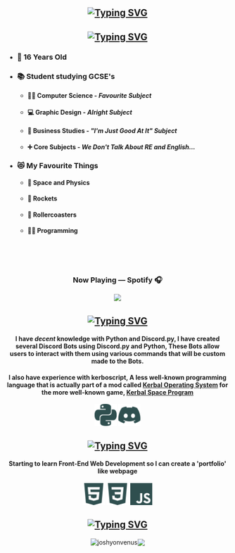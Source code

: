 <h2 align="center">
    <a href="https://git.io/typing-svg">
        <img src="https://readme-typing-svg.demolab.com?font=Workbench&size=25&duration=4000&pause=1000&color=3783FF&background=FFFFFF00&center=true&vCenter=false&random=false&width=435&lines=Hey+there!+%F0%9F%91%8B;I+am+Joshua+Matthews+%3A-);I+am+16+years+old;Currently+revising+for+GCSE's" alt="Typing SVG" />
    </a>
</h2>
<div text-align="center" align="left" font-color=#5e5e5e>
    <h2 align="center">
        <a href="https://git.io/typing-svg">
            <img src="https://readme-typing-svg.demolab.com?font=Workbench&size=25&duration=4000&pause=1000&color=3783FF&background=FFFFFF00&center=true&vCenter=false&repeat=true&random=false&width=435&lines=About+Me;Very+(not)+Interesting" alt="Typing SVG" />
        </a>
    </h2>
    <div align="left">
        <ul>
            <li>
                <h3 title="My Birthday Is October 20th!">
                    🧑 16 Years Old
                </h3>
            </li>
            <li>
                <h3>
                    📚 Student studying GCSE's
                </h3>
                <ul>
                    <li>
                        <h4>
                            👨‍💻 Computer Science - <i>Favourite Subject</i>
                        </h4>
                    </li>
                    <li>
                        <h4>
                            💻 Graphic Design - <i>Alright Subject</i>
                        </h4>
                    </li>
                    <li>
                        <h4>
                            💼 Business Studies - <i>"I'm Just Good At It" Subject</i>
                        </h4>
                    </li>
                    <li>
                        <h4>
                            ➕ Core Subjects - <i>We Don't Talk About RE and English...</i>
                        </h4>
                    </li>
                </ul>
            </li>
            <li>
                <h3>
                    😻 My Favourite Things
                </h3>
                <ul>
                    <li>
                        <h4>
                            🌌 Space and Physics
                        </h4>
                    </li>
                    <li>
                        <h4>
                            🚀 Rockets
                        </h4>
                    </li>
                    <li>
                        <h4>
                            🎢 Rollercoasters
                        </h4>
                    </li>
                    <li>
                        <h4>
                            👨‍💻 Programming
                        </h4>
                    </li>
                </ul>
            </li>
        </ul>
    </div>
    <div align="center">
    <br><br><br>
    <h3>Now Playing — Spotify 🎧</h3>
        <p>
            <a href="https://spotify-github-profile.vercel.app/api/view?uid=dw0qwoccs2gpidexk0cf252u5&redirect=true">
                <img src="https://spotify-github-profile.vercel.app/api/view?uid=dw0qwoccs2gpidxek0cf252u5&redirect=true](https://spotify-github-profile.vercel.app/api/view?uid=dw0qwoccs2gpidxek0cf252u5&cover_image=true&theme=natemoo-re&show_offline=true&background_color=000000&interchange=true&bar_color=53b14f&bar_color_cover=true"/>
            </a>
        </p>
    </div>
    <h2 align="center">
        <a href="https://git.io/typing-svg">
            <img src="https://readme-typing-svg.demolab.com?font=Workbench&size=25&duration=4000&pause=1000&color=3783FF&background=FFFFFF00&center=true&vCenter=false&repeat=true&random=false&width=435&lines=What+I+Know;What+I+Barely+Know" alt="Typing SVG" />
        </a>
    </h2>
    <div align="center">
        <h4>I have <i title="I mean it's alright I guess">decent</i> knowledge with Python and Discord.py, I have created several Discord Bots using Discord.py and Python, These Bots allow users to interact with them using various commands that will be custom made to the Bots.</h4>
        <h4>I also have experience with kerboscript, A less well-known programming language that is actually part of a mod called <a href="https://ksp-kos.github.io/KOS/">Kerbal Operating System</a> for the more well-known game, <a href="https://www.kerbalspaceprogram.com/">Kerbal Space Program</a></h4>
        <img src="icons/python.svg" width=50 height=50/>
        <img src="icons/discord.svg" width=50 height=50/>
    </div>
    <h2 align="center">
        <a href="https://git.io/typing-svg">
            <img src="https://readme-typing-svg.demolab.com?font=Workbench&size=25&duration=4000&pause=1000&color=3783FF&background=FFFFFF00&center=true&vCenter=false&repeat=true&random=false&width=435&lines=Currently+Learning;Struggling+To+Learn" alt="Typing SVG" />
        </a>
    </h2>
    <div align="center">
        <h4>Starting to learn Front-End Web Development so I can create a 'portfolio' like webpage</h4>
        <img src="icons/html5.svg" width=50 height=50/>
        <img src="icons/css3.svg" width=50 height=50/>
        <img src="icons/javascript.svg" width=50 height=50/>
    </div>
    <h2 align="center">
        <a href="https://git.io/typing-svg">
            <img src="https://readme-typing-svg.demolab.com?font=Workbench&size=25&duration=4000&pause=1000&color=3783FF&background=FFFFFF00&center=true&vCenter=false&repeat=true&random=false&width=435&lines=GitHub+Statistics" alt="Typing SVG" />
        </a>
    </h2>
    <p align="center">
        <img height=115 align="center" src="https://github-readme-stats.vercel.app/api?username=joshyonvenus&show_icons=true&locale=en&bg_color=00000000&hide_border=true&hide_title=true" alt="joshyonvenus"/><img height=115 align="center" src="https://github-readme-stats.vercel.app/api/top-langs?username=joshyonvenus&layout=compact&langs_count=8&bg_color=00000000&hide_border=true"/>
    </p>
</div>
<!--
<a href="https://data-card-for-spotify.herokuapp.com/card?user_id=dw0qwoccs2gpidxek0cf252u5">
  <img src="https://data-card-for-spotify.herokuapp.com/api/card?user_id=dw0qwoccs2gpidxek0cf252u5&show_border=false&hide_title=true&show_date=false&hide_top_tracks=true" alt="Data Card for Spotify">
</a>
-->
